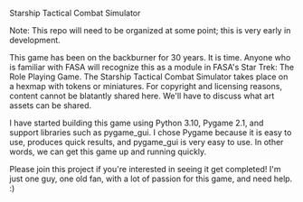 Starship Tactical Combat Simulator

Note: This repo will need to be organized at some point; this is very early in development.

This game has been on the backburner for 30 years. It is time. 
Anyone who is familiar with FASA will recognize this as a module in FASA's Star Trek: The Role Playing Game. 
The Starship Tactical Combat Simulator takes place on a hexmap with tokens or miniatures.
For copyright and licensing reasons, content cannot be blatantly shared here. 
We'll have to discuss what art assets can be shared. 

I have started building this game using Python 3.10, Pygame 2.1, and support libraries such as pygame_gui. I chose Pygame because it is easy to use, produces quick results, and pygame_gui is very easy to use. In other words, we can get this game up and running quickly. 

Please join this project if you're interested in seeing it get completed! I'm just one guy, one old fan, with a lot of passion for this game, and need help. :)
